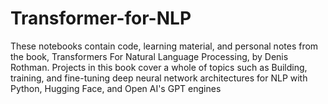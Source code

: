 # Transformer-for-NLP
These notebooks contain code, learning material, and personal notes from the book, Transformers For Natural Language Processing, by 
Denis Rothman. Projects in this book cover a whole of topics such as Building, training, and fine-tuning deep neural network architectures 
for NLP with Python, Hugging Face, and Open AI's GPT engines

